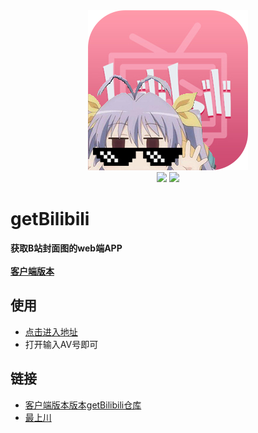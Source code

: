 <div align=center><img src="https://github.com/Jon-Millent/getBilibili.Net/blob/master/logo.png?raw=true" ></div>

<div align=center>
  <img src="https://img.shields.io/badge/license-MIT-green.svg">
  <a href="https://thisummer.000webhostapp.com/Apps/getBiliBili.zip"><img src="https://img.shields.io/badge/Language-php-brightgreen.svg" ></a>
</div>

# getBilibili
**获取B站封面图的web端APP**
<br/>
<br/>
**<a href="https://github.com/Jon-Millent/getBilibili.Net">客户端版本</a>**
## 使用
* <a href="http://show.liluo.cc/getbilibili/">点击进入地址</a>
* 打开输入AV号即可
## 链接
* <a href="https://github.com/Jon-Millent/getBilibili.Net">客户端版本版本getBilibili仓库</a>
* <a href="http://thisummer.top">最上川</a>


